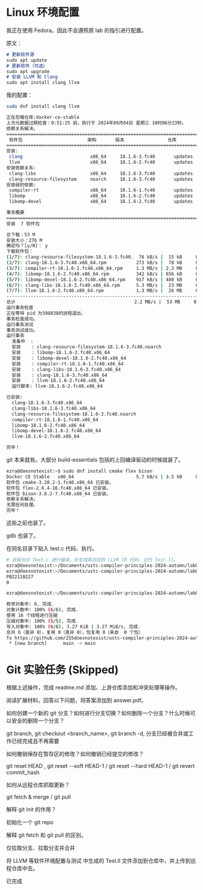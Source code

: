 # Linux 环境配置

我正在使用 Fedora。因此不会遵照原 lab 的指引进行配置。

原文：

```markdown
# 更新软件源
sudo apt update
# 更新软件（可选）
sudo apt upgrade
# 安装 LLVM 和 Clang
sudo apt install clang llvm
```

我的配置：

```bash
sudo dnf install clang llvm

正在忽略仓库:docker-ce-stable
上次元数据过期检查：0:51:25 前，执行于 2024年09月04日 星期三 10时06分23秒。
依赖关系解决。
================================================================================
 软件包                        架构       版本                仓库         大小
================================================================================
安装:
 clang                         x86_64     18.1.6-3.fc40       updates      78 k
 llvm                          x86_64     18.1.6-2.fc40       updates      26 M
安装依赖关系:
 clang-libs                    x86_64     18.1.6-3.fc40       updates      23 M
 clang-resource-filesystem     noarch     18.1.6-3.fc40       updates      15 k
安装弱的依赖:
 compiler-rt                   x86_64     18.1.6-1.fc40       updates     2.3 M
 libomp                        x86_64     18.1.6-2.fc40       updates     656 k
 libomp-devel                  x86_64     18.1.6-2.fc40       updates     480 k

事务概要
================================================================================
安装  7 软件包

总下载：53 M
安装大小：276 M
确定吗？[y/N]： y
下载软件包：
(1/7): clang-resource-filesystem-18.1.6-3.fc40.  76 kB/s |  15 kB     00:00    
(2/7): clang-18.1.6-3.fc40.x86_64.rpm           273 kB/s |  78 kB     00:00    
(3/7): compiler-rt-18.1.6-1.fc40.x86_64.rpm     1.3 MB/s | 2.3 MB     00:01    
(4/7): libomp-18.1.6-2.fc40.x86_64.rpm          342 kB/s | 656 kB     00:01    
(5/7): libomp-devel-18.1.6-2.fc40.x86_64.rpm    917 kB/s | 480 kB     00:00    
(6/7): clang-libs-18.1.6-3.fc40.x86_64.rpm      5.3 MB/s |  23 MB     00:04    
(7/7): llvm-18.1.6-2.fc40.x86_64.rpm            1.3 MB/s |  26 MB     00:20    
--------------------------------------------------------------------------------
总计                                            2.2 MB/s |  53 MB     00:23     
运行事务检查
正在等待 pid 为398838的进程退出。
事务检查成功。
运行事务测试
事务测试成功。
运行事务
  准备中  :                                                                 1/1 
  安装    : clang-resource-filesystem-18.1.6-3.fc40.noarch                  1/7 
  安装    : libomp-18.1.6-2.fc40.x86_64                                     2/7 
  安装    : libomp-devel-18.1.6-2.fc40.x86_64                               3/7 
  安装    : compiler-rt-18.1.6-1.fc40.x86_64                                4/7 
  安装    : clang-libs-18.1.6-3.fc40.x86_64                                 5/7 
  安装    : clang-18.1.6-3.fc40.x86_64                                      6/7 
  安装    : llvm-18.1.6-2.fc40.x86_64                                       7/7 
  运行脚本: llvm-18.1.6-2.fc40.x86_64                                       7/7 

已安装:
  clang-18.1.6-3.fc40.x86_64                                                    
  clang-libs-18.1.6-3.fc40.x86_64                                               
  clang-resource-filesystem-18.1.6-3.fc40.noarch                                
  compiler-rt-18.1.6-1.fc40.x86_64                                              
  libomp-18.1.6-2.fc40.x86_64                                                   
  libomp-devel-18.1.6-2.fc40.x86_64                                             
  llvm-18.1.6-2.fc40.x86_64                                                     

完毕！
```

git 本来就有。大部分 build-essentials 包括的上回编译驱动的时候就装了。

```bash
ezra@doesnotexist:~$ sudo dnf install cmake flex bison
Docker CE Stable - x86_64                       5.7 kB/s | 3.5 kB     00:00    
软件包 cmake-3.28.2-1.fc40.x86_64 已安装。
软件包 flex-2.6.4-16.fc40.x86_64 已安装。
软件包 bison-3.8.2-7.fc40.x86_64 已安装。
依赖关系解决。
无需任何处理。
完毕！
```

这些之前也装了。

gdb 也装了。

在同名目录下贴入 test.c 代码、执行。

```bash
# 该指令对 Text.c 进行编译，并生成其对应的 LLVM IR 代码，记为 Test.ll。
ezra@doesnotexist:~/Documents/ustc-compiler-principles-2024-autumn/lab0$ clang -S -emit-llvm Test.c -o Test.ll
ezra@doesnotexist:~/Documents/ustc-compiler-principles-2024-autumn/lab0$ lli Test.ll && echo $?
PB22110227
0
```

```bash
ezra@doesnotexist:~/Documents/ustc-compiler-principles-2024-autumn/lab0$ git push

枚举对象中: 6, 完成.
对象计数中: 100% (6/6), 完成.
使用 16 个线程进行压缩
压缩对象中: 100% (5/5), 完成.
写入对象中: 100% (6/6), 3.27 KiB | 3.27 MiB/s, 完成.
总共 6（差异 0），复用 0（差异 0），包复用 0（来自  0 个包）
To https://github.com/255doesnotexist/ustc-compiler-principles-2024-autumn.git
 * [new branch]      main -> main
```

# Git 实验任务 (Skipped)

根据上述操作，完成 readme.md 添加、上游仓库添加和冲突处理等操作。

阅读扩展材料，回答以下问题，将答案添加到 answer.pdf。

如何创建一个新的 git 分支？如何进行分支切换？如何删除一个分支？什么时候可以安全的删除一个分支？

git branch, git checkout <branch_name>, git branch -d, 分支已经被合并或工作已经完成且不再需要

如何撤销保存在暂存区的修改？如何撤销已经提交的修改？

git reset HEAD <file>, git reset --soft HEAD-1 / git reset --hard HEAD-1 / git revert commit_hash

如何从远程仓库抓取更新？

git fetch & merge / git pull

解释 git init 的作用？

初始化一个 git repo

解释 git fetch 和 git pull 的区别。

仅拉取分支、拉取分支并合并

将 LLVM 等软件环境配置与测试 中生成的 Test.ll 文件添加到仓库中，并上传到远程仓库中去。

已完成